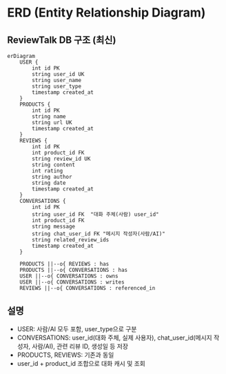 # ERD (Entity Relationship Diagram)

## ReviewTalk DB 구조 (최신)

```mermaid
erDiagram
    USER {
        int id PK
        string user_id UK
        string user_name
        string user_type
        timestamp created_at
    }
    PRODUCTS {
        int id PK
        string name
        string url UK
        timestamp created_at
    }
    REVIEWS {
        int id PK
        int product_id FK
        string review_id UK
        string content
        int rating
        string author
        string date
        timestamp created_at
    }
    CONVERSATIONS {
        int id PK
        string user_id FK  "대화 주체(사람) user_id"
        int product_id FK
        string message
        string chat_user_id FK "메시지 작성자(사람/AI)"
        string related_review_ids
        timestamp created_at
    }

    PRODUCTS ||--o{ REVIEWS : has
    PRODUCTS ||--o{ CONVERSATIONS : has
    USER ||--o{ CONVERSATIONS : owns
    USER ||--o{ CONVERSATIONS : writes
    REVIEWS ||--o{ CONVERSATIONS : referenced_in
```

## 설명
- USER: 사람/AI 모두 포함, user_type으로 구분
- CONVERSATIONS: user_id(대화 주체, 실제 사용자), chat_user_id(메시지 작성자, 사람/AI), 관련 리뷰 ID, 생성일 등 저장
- PRODUCTS, REVIEWS: 기존과 동일
- user_id + product_id 조합으로 대화 캐시 및 조회 